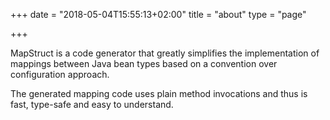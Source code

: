 +++
date = "2018-05-04T15:55:13+02:00"
title = "about"
type = "page"

+++

MapStruct is a code generator that greatly simplifies the implementation of mappings between Java bean types based on a convention over configuration approach.

The generated mapping code uses plain method invocations and thus is fast, type-safe and easy to understand.